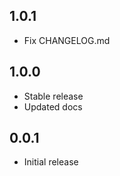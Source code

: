 ## 1.0.1

- Fix CHANGELOG.md

## 1.0.0

- Stable release
- Updated docs

## 0.0.1

- Initial release